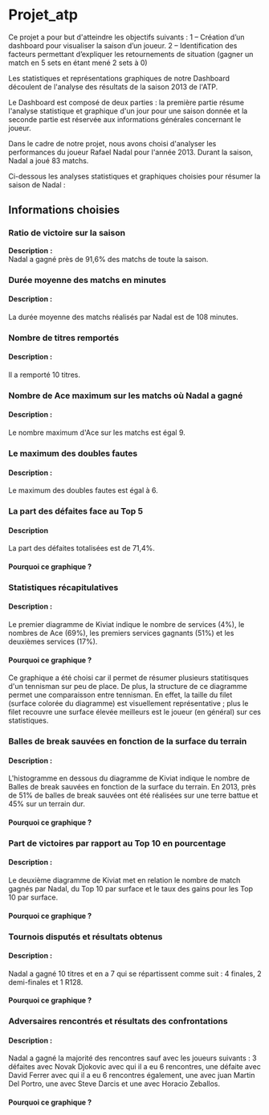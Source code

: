 # Projet_atp
Ce projet a pour but d'atteindre les objectifs suivants : 1 – Création d’un dashboard pour visualiser la saison d’un joueur. 2 – Identification des facteurs permettant d’expliquer les retournements de situation (gagner un match en 5 sets en étant mené 2 sets à 0)

Les statistiques et représentations graphiques de notre Dashboard découlent de l'analyse des résultats de la saison 2013 de l'ATP.

Le Dashboard est composé de deux parties : la première partie résume l'analyse statistique et graphique d'un jour pour une saison donnée et la seconde partie est réservée aux informations générales concernant le joueur.

Dans le cadre de notre projet, nous avons choisi d'analyser les performances du joueur Rafael Nadal pour l'année 2013. Durant la saison, Nadal a joué 83 matchs.

Ci-dessous les analyses statistiques et graphiques choisies pour résumer la saison de Nadal :

## Informations choisies 

### Ratio de victoire sur la saison 
**Description** **:**  
Nadal a gagné près de 91,6% des matchs de toute la saison.

### Durée moyenne des matchs en minutes
#### Description :
La durée moyenne des matchs réalisés par Nadal est de 108 minutes.

### Nombre de titres remportés
#### Description :
Il a remporté 10 titres. 

### Nombre de Ace maximum sur les matchs où Nadal a gagné
#### **Description :**
Le nombre maximum d'Ace sur les matchs est égal 9.

### Le maximum des doubles fautes
#### Description :
Le maximum des doubles fautes est égal à 6.

### La part des défaites face au Top 5
#### Description
La part des défaites totalisées est de 71,4%.
#### Pourquoi ce graphique ?

### Statistiques récapitulatives
#### Description :
Le premier diagramme de Kiviat indique le nombre de services (4%),  le nombres de Ace (69%), les premiers services gagnants (51%) et les deuxièmes services (17%).
#### Pourquoi ce graphique ? 
Ce graphique a été choisi car il permet de résumer plusieurs statitisques d'un tennisman sur peu de place. De plus, la structure de ce diagramme permet une comparaisson entre tennisman. En effet, la taille du filet (surface colorée du diagramme) est visuellement représentative ; plus le filet recouvre une surface élevée meilleurs est le joueur (en général) sur ces statistiques.

### Balles de break sauvées en fonction de la surface du terrain
#### Description :
L'histogramme en dessous du diagramme de Kiviat indique le nombre de Balles de break sauvées en fonction de la surface du terrain. En 2013, près de 51% de balles de break sauvées ont été réalisées sur une terre battue et 45% sur un terrain dur.
#### Pourquoi ce graphique ?

### Part de victoires par rapport au Top 10 en pourcentage
#### Description :
Le deuxième diagramme de Kiviat met en relation le nombre de match gagnés par Nadal, du Top 10 par surface et le taux des gains pour les Top 10 par surface.
#### Pourquoi ce graphique ?

### Tournois disputés et résultats obtenus
#### Description :
Nadal a gagné 10 titres et en a 7 qui se répartissent comme suit : 4 finales, 2 demi-finales et 1 R128.
#### Pourquoi ce graphique ?

### Adversaires rencontrés et résultats des confrontations
#### Description :
Nadal a gagné la majorité des rencontres sauf avec les joueurs suivants : 3 défaites avec Novak Djokovic avec qui il a eu 6 rencontres, une défaite avec David Ferrer avec qui il a eu 6 rencontres également, une avec juan Martin Del Portro, une avec Steve Darcis et une avec Horacio Zeballos.
#### Pourquoi ce graphique ?









